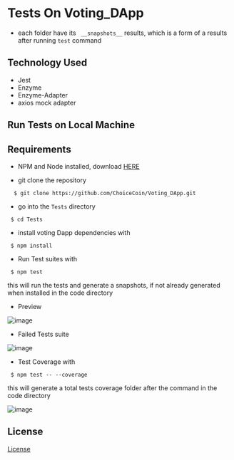 
# Tests On Voting_DApp

* each folder have its ` __snapshots__` results, which is a form of a results after running `test` command

## Technology Used

* Jest
* Enzyme
* Enzyme-Adapter
* axios mock adapter

## Run Tests on Local Machine

## Requirements

* NPM and Node installed, download [HERE](https://phoenixnap.com/kb/install-node-js-npm-on-windows)


* git clone the repository

```
  $ git clone https://github.com/ChoiceCoin/Voting_DApp.git
```
* go into the `Tests` directory

```
 $ cd Tests
```
* install voting Dapp dependencies with

```
 $ npm install
```

* Run Test suites with

```
 $ npm test
```
this will run the tests and generate a snapshots, if not already generated when installed in the code directory

* Preview

![image](https://gateway.pinata.cloud/ipfs/QmQia7vpk4BAXMowXfGR7g52MTPqdK6gviEGT2JtUt62PK?preview=1)

* Failed Tests suite

![image](https://gateway.pinata.cloud/ipfs/QmSf4Phk7mJs2e1t6BJ7tppbZuKgiyaB8zmSLvionWP9o2?preview=1)

* Test Coverage with

```
 $ npm test -- --coverage
```

this will generate a total tests coverage folder after the command in the code directory

![image](https://gateway.pinata.cloud/ipfs/QmVTw89xDoBRdCoMdqxWgMcm8EkMZUCTUth3V3cohdktfe?preview=1)

## License

[License]()
